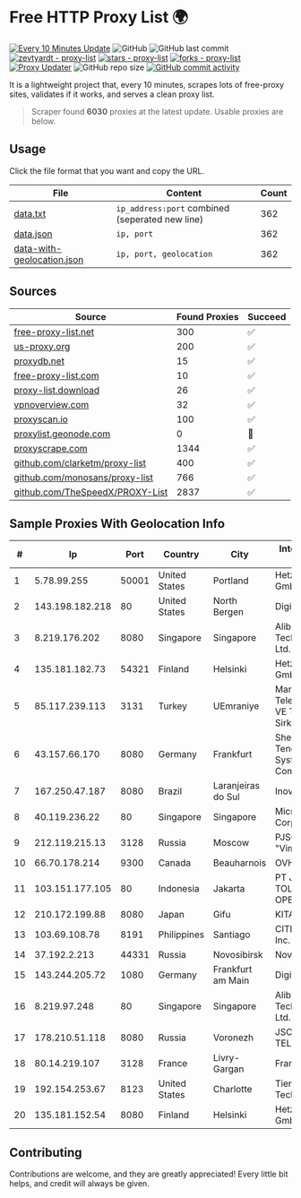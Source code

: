 
# Free HTTP Proxy List 🌍

[![Every 10 Minutes Update](https://github.com/mertguvencli/http-proxy-list/actions/workflows/main.yml/badge.svg?branch=main)](https://github.com/mertguvencli/http-proxy-list/actions/workflows/main.yml)
![GitHub](https://img.shields.io/github/license/mertguvencli/http-proxy-list)
![GitHub last commit](https://img.shields.io/github/last-commit/mertguvencli/http-proxy-list)
[![zevtyardt - proxy-list](https://img.shields.io/static/v1?label=zevtyardt&message=proxy-list&color=blue&logo=github)](https://github.com/zevtyardt/proxy-list "Go to GitHub repo")
[![stars - proxy-list](https://img.shields.io/github/stars/zevtyardt/proxy-list?style=social)](https://github.com/zevtyardt/proxy-list)
[![forks - proxy-list](https://img.shields.io/github/forks/zevtyardt/proxy-list?style=social)](https://github.com/zevtyardt/proxy-list)
[![Proxy Updater](https://github.com/zevtyardt/proxy-list/workflows/Proxy%20Updater/badge.svg)](https://github.com/zevtyardt/proxy-list/actions?query=workflow:"Proxy+Updater")
![GitHub repo size](https://img.shields.io/github/repo-size/zevtyardt/proxy-list)
[![GitHub commit activity](https://img.shields.io/github/commit-activity/m/zevtyardt/proxy-list?logo=commits)](https://github.com/zevtyardt/proxy-list/commits/main)

It is a lightweight project that, every 10 minutes, scrapes lots of free-proxy sites, validates if it works, and serves a clean proxy list.

> Scraper found **6030** proxies at the latest update. Usable proxies are below.

## Usage

Click the file format that you want and copy the URL.

|File|Content|Count|
|----|-------|-----|
|[data.txt](https://raw.githubusercontent.com/mertguvencli/http-proxy-list/main/proxy-list/data.txt)|`ip_address:port` combined (seperated new line)|362|
|[data.json](https://raw.githubusercontent.com/mertguvencli/http-proxy-list/main/proxy-list/data.json)|`ip, port`|362|
|[data-with-geolocation.json](https://raw.githubusercontent.com/mertguvencli/http-proxy-list/main/proxy-list/data-with-geolocation.json)|`ip, port, geolocation`|362|

## Sources

|Source|Found Proxies|Succeed|
|------|-------------|-------|
|[free-proxy-list.net](https://free-proxy-list.net)|300|✅|
|[us-proxy.org](https://www.us-proxy.org)|200|✅|
|[proxydb.net](http://proxydb.net)|15|✅|
|[free-proxy-list.com](https://free-proxy-list.com/?page=&port=&type%5B%5D=http&type%5B%5D=https&up_time=0&search=Search)|10|✅|
|[proxy-list.download](https://www.proxy-list.download/HTTP)|26|✅|
|[vpnoverview.com](https://vpnoverview.com/privacy/anonymous-browsing/free-proxy-servers)|32|✅|
|[proxyscan.io](https://www.proxyscan.io)|100|✅|
|[proxylist.geonode.com](https://proxylist.geonode.com/api/proxy-list?limit=300&page=1&sort_by=lastChecked&sort_type=desc&protocols=http,https)|0|🚫|
|[proxyscrape.com](https://api.proxyscrape.com/v2/?request=displayproxies&protocol=http&timeout=10000&country=all&ssl=all&anonymity=all)|1344|✅|
|[github.com/clarketm/proxy-list](https://raw.githubusercontent.com/clarketm/proxy-list/master/proxy-list-raw.txt)|400|✅|
|[github.com/monosans/proxy-list](https://raw.githubusercontent.com/monosans/proxy-list/main/proxies/http.txt)|766|✅|
|[github.com/TheSpeedX/PROXY-List](https://raw.githubusercontent.com/TheSpeedX/PROXY-List/master/http.txt)|2837|✅|


## Sample Proxies With Geolocation Info

|#|Ip|Port|Country|City|Internet Service Provider|
|-|--|----|-------|----|-------------------------|
|1|5.78.99.255|50001|United States|Portland|Hetzner Online GmbH|
|2|143.198.182.218|80|United States|North Bergen|DigitalOcean, LLC|
|3|8.219.176.202|8080|Singapore|Singapore|Alibaba (US) Technology Co., Ltd.|
|4|135.181.182.73|54321|Finland|Helsinki|Hetzner Online GmbH|
|5|85.117.239.113|3131|Turkey|UEmraniye|Markahost Telekomunikasyon VE Ticaret Limited Sirketi|
|6|43.157.66.170|8080|Germany|Frankfurt|Shenzhen Tencent Computer Systems Company Limited|
|7|167.250.47.187|8080|Brazil|Laranjeiras do Sul|Inova Fibra|
|8|40.119.236.22|80|Singapore|Singapore|Microsoft Corporation|
|9|212.119.215.13|3128|Russia|Moscow|PJSC "Vimpelcom"|
|10|66.70.178.214|9300|Canada|Beauharnois|OVH SAS|
|11|103.151.177.105|80|Indonesia|Jakarta|PT JASAMARGA TOLLROAD OPERATOR|
|12|210.172.199.88|8080|Japan|Gifu|KITAGATA|
|13|103.69.108.78|8191|Philippines|Santiago|CITI Cableworld Inc.|
|14|37.192.2.213|44331|Russia|Novosibirsk|Novotelecom Ltd.|
|15|143.244.205.72|1080|Germany|Frankfurt am Main|DigitalOcean, LLC|
|16|8.219.97.248|80|Singapore|Singapore|Alibaba (US) Technology Co., Ltd.|
|17|178.210.51.118|8080|Russia|Voronezh|JSC KVANT-TELEKOM|
|18|80.14.219.107|3128|France|Livry-Gargan|France Telecom|
|19|192.154.253.67|8123|United States|Charlotte|Tier.Net Technologies LLC|
|20|135.181.152.54|8080|Finland|Helsinki|Hetzner Online GmbH|



## Contributing

Contributions are welcome, and they are greatly appreciated! Every
little bit helps, and credit will always be given.

